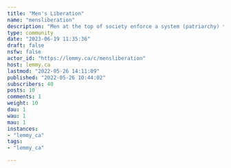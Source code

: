 ```yaml
---
title: "Men's Liberation" 
name: "mensliberation"
description: "Men at the top of society enforce a system (patriarchy) that ends up repressing the average man. [Ex](https://lemmy.ca/post/152500)We're like men's right groups, but without the misogyny."
type: community
date: "2023-06-19 11:35:36"
draft: false
nsfw: false
actor_id: "https://lemmy.ca/c/mensliberation"
host: lemmy.ca
lastmod: "2022-05-26 14:11:09"
published: "2022-05-26 10:44:02"
subscribers: 40
posts: 10
comments: 1
weight: 10
dau: 1
wau: 1
mau: 1
instances:
- "lemmy_ca"
tags: 
- "lemmy_ca"

---
```

